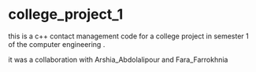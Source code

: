 # college_project_1
this is a c++ contact management code for a college project in semester 1 of the computer engineering .

it was a collaboration with Arshia_Abdolalipour and Fara_Farrokhnia
